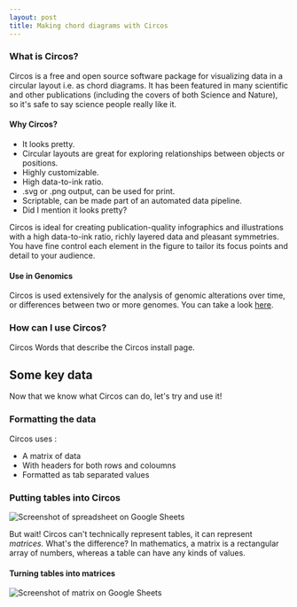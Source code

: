 ```yaml
---
layout: post
title: Making chord diagrams with Circos
---
```


### What is Circos?
Circos is a free and open source software package for visualizing data in a circular layout i.e. as chord diagrams. It has been featured in many scientific and other publications (including the covers of both Science and Nature), so it's safe to say science people really like it.

#### Why Circos?
- It looks pretty.
- Circular layouts are great for exploring relationships between objects or positions.
- Highly customizable.
- High data-to-ink ratio.
- .svg or .png output, can be used for print.
- Scriptable, can be made part of an automated data pipeline.
- Did I mention it looks pretty?

Circos is ideal for creating publication-quality infographics and illustrations with a high data-to-ink ratio, richly layered data and pleasant symmetries. You have fine control each element in the figure to tailor its focus points and detail to your audience.

#### Use in Genomics
Circos is used extensively for the analysis of genomic alterations over time, or differences between two or more genomes. You can take a look [here](http://circos.ca/intro/genomic_data/).


### How can I use Circos?
Circos Words that describe the Circos install page.


## Some key data
Now that we know what Circos can do, let's try and use it!

### Formatting the data
Circos uses :  
- A matrix of data
- With headers for both rows and coloumns
- Formatted as tab separated values

### Putting tables into Circos

![Screenshot of spreadsheet on Google Sheets](https://gyanl.com/blog/assets/circos-raw-keys.png)

But wait! Circos can't technically represent tables, it can represent *matrices.* What's the difference? In mathematics, a matrix is a rectangular array of numbers, whereas a table can have any kinds of values.

#### Turning tables into matrices
![Screenshot of matrix on Google Sheets](https://gyanl.com/blog/assets/circos-matrix.png)

